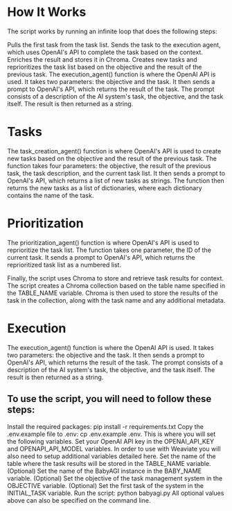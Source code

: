 # How It Works
The script works by running an infinite loop that does the following steps:

Pulls the first task from the task list.
Sends the task to the execution agent, which uses OpenAI's API to complete the task based on the context.
Enriches the result and stores it in Chroma.
Creates new tasks and reprioritizes the task list based on the objective and the result of the previous task. The execution_agent() function is where the OpenAI API is used. It takes two parameters: the objective and the task. It then sends a prompt to OpenAI's API, which returns the result of the task. The prompt consists of a description of the AI system's task, the objective, and the task itself. The result is then returned as a string.

# Tasks
The task_creation_agent() function is where OpenAI's API is used to create new tasks based on the objective and the result of the previous task. The function takes four parameters: the objective, the result of the previous task, the task description, and the current task list. It then sends a prompt to OpenAI's API, which returns a list of new tasks as strings. The function then returns the new tasks as a list of dictionaries, where each dictionary contains the name of the task.

# Prioritization
The prioritization_agent() function is where OpenAI's API is used to reprioritize the task list. The function takes one parameter, the ID of the current task. It sends a prompt to OpenAI's API, which returns the reprioritized task list as a numbered list.

Finally, the script uses Chroma to store and retrieve task results for context. The script creates a Chroma collection based on the table name specified in the TABLE_NAME variable. Chroma is then used to store the results of the task in the collection, along with the task name and any additional metadata.

# Execution
The execution_agent() function is where the OpenAI API is used. It takes two parameters: the objective and the task. It then sends a prompt to OpenAI's API, which returns the result of the task. The prompt consists of a description of the AI system's task, the objective, and the task itself. The result is then returned as a string.

## To use the script, you will need to follow these steps:

Install the required packages: pip install -r requirements.txt
Copy the .env.example file to .env: cp .env.example .env. This is where you will set the following variables.
Set your OpenAI API key in the OPENAI_API_KEY and OPENAPI_API_MODEL variables. In order to use with Weaviate you will also need to setup additional variables detailed here.
Set the name of the table where the task results will be stored in the TABLE_NAME variable.
(Optional) Set the name of the BabyAGI instance in the BABY_NAME variable.
(Optional) Set the objective of the task management system in the OBJECTIVE variable.
(Optional) Set the first task of the system in the INITIAL_TASK variable.
Run the script: python babyagi.py
All optional values above can also be specified on the command line.